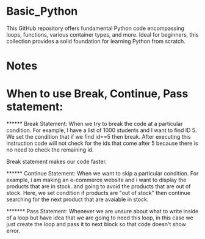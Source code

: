# Basic_Python
This GitHub repository offers fundamental Python code encompassing loops, functions, various container types, and more. Ideal for beginners, this collection provides a solid foundation for learning Python from scratch.

# Notes
# When to use Break, Continue, Pass statement:
****** Break Statement:
When we try to break the code at a particular condition.
For example, I have a list of 1000 students and I want to find ID 5.
We set the condition that if we find id==5 then break. 
After executing this instruction code will not check for the ids that
come after 5 because there is no need to check the remaining id.

Break statement makes our code faster.

****** Continue Statement:
When we want to skip a particular condition.
For example, i am making an e-commerce website and i want to display 
the products that are in stock..and going to avoid the products that
are out of stock. Here, we set condition if products are "out of stock"
then continue searching for the next product that are avaiable in stock.

******* Pass Statement:
Whenever we are unsure about what to write inside of a loop but have idea
that we are going to need this loop, in this case we just create the loop
and pass it to next block so that code doesn't show error.


